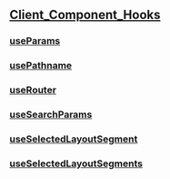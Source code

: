 ## [Client_Component_Hooks](./Client_Component_Hooks/Client_Component_Hooks.md)

### [useParams](./Client_Component_Hooks/useParams.md)
### [usePathname](./Client_Component_Hooks/usePathname.md)
### [useRouter](./Client_Component_Hooks/useRouter.md)
### [useSearchParams](./Client_Component_Hooks/useSearchParams.md)
### [useSelectedLayoutSegment](./Client_Component_Hooks/useSelectedLayoutSegment.md)
### [useSelectedLayoutSegments](./Client_Component_Hooks/useSelectedLayoutSegments.md)
